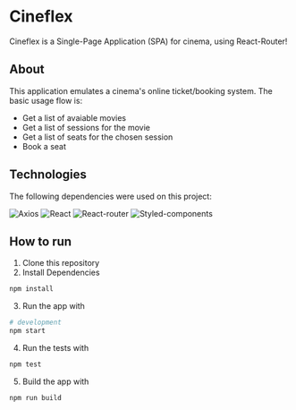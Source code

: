 # Cineflex
Cineflex is a Single-Page Application (SPA) for cinema, using React-Router!

## About
This application emulates a cinema's online ticket/booking system. The basic usage flow is:
<ul>
<li>Get a list of avaiable movies</li>
<li>Get a list of sessions for the movie</li>
<li>Get a list of seats for the chosen session</li>
<li>Book a seat</li>
</ul>

## Technologies
The following dependencies were used on this project:

![Axios](https://img.shields.io/badge/axios-671ddf?&style=for-the-badge&logo=axios&logoColor=white)
![React](https://img.shields.io/badge/React-20232A?style=for-the-badge&logo=react&logoColor=61DAFB)
![React-router](https://img.shields.io/badge/React_Router-CA4245?style=for-the-badge&logo=react-router&logoColor=white)
![Styled-components](https://img.shields.io/badge/styled--components-DB7093?style=for-the-badge&logo=styled-components&logoColor=white)

## How to run

1. Clone this repository
2. Install Dependencies
```bash
npm install
```
3. Run the app with
```bash
# development
npm start
````
4. Run the tests with
```bash
npm test
```
5. Build the app with
```bash
npm run build
```
